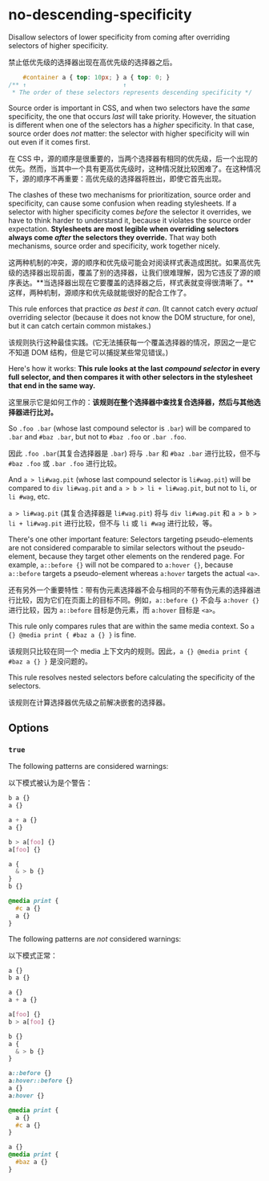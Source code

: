 # no-descending-specificity

Disallow selectors of lower specificity from coming after overriding selectors of higher specificity.

禁止低优先级的选择器出现在高优先级的选择器之后。

```css
    #container a { top: 10px; } a { top: 0; }
/** ↑                           ↑
 * The order of these selectors represents descending specificity */
```

Source order is important in CSS, and when two selectors have the *same* specificity, the one that occurs *last* will take priority. However, the situation is different when one of the selectors has a *higher* specificity. In that case, source order does *not* matter: the selector with higher specificity will win out even if it comes first.

在 CSS 中，源的顺序是很重要的，当两个选择器有相同的优先级，后一个出现的优先。然而，当其中一个具有更高优先级时，这种情况就比较困难了。在这种情况下，源的顺序不再重要：高优先级的选择器将胜出，即使它首先出现。

The clashes of these two mechanisms for prioritization, source order and specificity, can cause some confusion when reading stylesheets. If a selector with higher specificity comes *before* the selector it overrides, we have to think harder to understand it, because it violates the source order expectation. **Stylesheets are most legible when overriding selectors always come *after* the selectors they override.** That way both mechanisms, source order and specificity, work together nicely.

这两种机制的冲突，源的顺序和优先级可能会对阅读样式表造成困扰。如果高优先级的选择器出现前面，覆盖了别的选择器，让我们很难理解，因为它违反了源的顺序表达。**当选择器出现在它要覆盖的选择器之后，样式表就变得很清晰了。**这样，两种机制，源顺序和优先级就能很好的配合工作了。

This rule enforces that practice *as best it can*. (It cannot catch every *actual* overriding selector (because it does not know the DOM structure, for one), but it can catch certain common mistakes.)

该规则执行这种最佳实践。(它无法捕获每一个覆盖选择器的情况，原因之一是它不知道 DOM 结构，但是它可以捕捉某些常见错误。)

Here's how it works: **This rule looks at the last *compound selector* in every full selector, and then compares it with other selectors in the stylesheet that end in the same way.**

这里展示它是如何工作的：**该规则在整个选择器中查找复合选择器，然后与其他选择器进行比对。**

So `.foo .bar` (whose last compound selector is `.bar`) will be compared to `.bar` and `#baz .bar`, but not to `#baz .foo` or `.bar .foo`.

因此 `.foo .bar`(其复合选择器是 `.bar`) 将与 `.bar` 和 `#baz .bar` 进行比较，但不与 `#baz .foo` 或 `.bar .foo` 进行比较。

And `a > li#wag.pit` (whose last compound selector is `li#wag.pit`) will be compared to `div li#wag.pit` and `a > b > li + li#wag.pit`, but not to `li`, or `li #wag`, etc.

 `a > li#wag.pit` (其复合选择器是 `li#wag.pit`) 将与 `div li#wag.pit` 和 `a > b > li + li#wag.pit` 进行比较，但不与 `li` 或 `li #wag` 进行比较，等。

There's one other important feature: Selectors targeting pseudo-elements are not considered comparable to similar selectors without the pseudo-element, because they target other elements on the rendered page. For example, `a::before {}` will not be compared to `a:hover {}`, because `a::before` targets a pseudo-element whereas `a:hover` targets the actual `<a>`.

还有另外一个重要特性：带有伪元素选择器不会与相同的不带有伪元素的选择器进行比较，因为它们在页面上的目标不同。例如，`a::before {}` 不会与 `a:hover {}` 进行比较，因为 `a::before` 目标是伪元素，而 `a:hover` 目标是 `<a>`。

This rule only compares rules that are within the same media context. So `a {} @media print { #baz a {} }` is fine.

该规则只比较在同一个 media 上下文内的规则。因此，`a {} @media print { #baz a {} }` 是没问题的。

This rule resolves nested selectors before calculating the specificity of the selectors.

该规则在计算选择器优先级之前解决嵌套的选择器。

## Options

### `true`

The following patterns are considered warnings:

以下模式被认为是个警告：

```css
b a {}
a {}
```

```css
a + a {}
a {}
```

```css
b > a[foo] {}
a[foo] {}
```

```css
a {
  & > b {}
}
b {}
```

```css
@media print {
  #c a {}
  a {}
}
```

The following patterns are *not* considered warnings:

以下模式正常：

```css
a {}
b a {}
```

```css
a {}
a + a {}
```

```css
a[foo] {}
b > a[foo] {}
```

```css
b {}
a {
  & > b {}
}
```

```css
a::before {}
a:hover::before {}
a {}
a:hover {}
```

```css
@media print {
  a {}
  #c a {}
}
```

```css
a {}
@media print {
  #baz a {}
}
```
